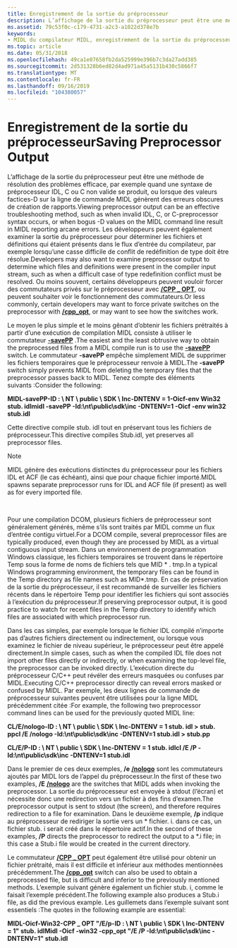 ```yaml
---
title: Enregistrement de la sortie du préprocesseur
description: L’affichage de la sortie du préprocesseur peut être une méthode de résolution des problèmes efficace, par exemple quand une syntaxe de préprocesseur IDL, C ou C non valide se produit, ou lorsque des valeurs factices-D sur la ligne de commande MIDL génèrent des erreurs obscures de création de rapports.
ms.assetid: 79c53f0c-c179-4731-a2c3-a1022d378e7b
keywords:
- MIDL du compilateur MIDL, enregistrement de la sortie du préprocesseur
ms.topic: article
ms.date: 05/31/2018
ms.openlocfilehash: 49ca1e07658fb2da525999e396b7c3da27add385
ms.sourcegitcommit: 2d531328b6ed82d4ad971a45a5131b430c5866f7
ms.translationtype: MT
ms.contentlocale: fr-FR
ms.lasthandoff: 09/16/2019
ms.locfileid: "104380057"
---
```

# <a name="saving-preprocessor-output"></a><span data-ttu-id="d2b6c-104">Enregistrement de la sortie du préprocesseur</span><span class="sxs-lookup"><span data-stu-id="d2b6c-104">Saving Preprocessor Output</span></span>

<span data-ttu-id="d2b6c-105">L’affichage de la sortie du préprocesseur peut être une méthode de résolution des problèmes efficace, par exemple quand une syntaxe de préprocesseur IDL, C ou C non valide se produit, ou lorsque des valeurs factices-D sur la ligne de commande MIDL génèrent des erreurs obscures de création de rapports.</span><span class="sxs-lookup"><span data-stu-id="d2b6c-105">Viewing preprocessor output can be an effective troubleshooting method, such as when invalid IDL, C, or C-preprocessor syntax occurs, or when bogus -D values on the MIDL command line result in MIDL reporting arcane errors.</span></span> <span data-ttu-id="d2b6c-106">Les développeurs peuvent également examiner la sortie du préprocesseur pour déterminer les fichiers et définitions qui étaient présents dans le flux d’entrée du compilateur, par exemple lorsqu’une casse difficile de conflit de redéfinition de type doit être résolue.</span><span class="sxs-lookup"><span data-stu-id="d2b6c-106">Developers may also want to examine preprocessor output to determine which files and definitions were present in the compiler input stream, such as when a difficult case of type redefinition conflict must be resolved.</span></span> <span data-ttu-id="d2b6c-107">Ou moins souvent, certains développeurs peuvent vouloir forcer des commutateurs privés sur le préprocesseur avec [**/CPP \_ OPT**](-cpp-opt.md), ou peuvent souhaiter voir le fonctionnement des commutateurs.</span><span class="sxs-lookup"><span data-stu-id="d2b6c-107">Or less commonly, certain developers may want to force private switches on the preprocessor with [**/cpp\_opt**](-cpp-opt.md), or may want to see how the switches work.</span></span>

<span data-ttu-id="d2b6c-108">Le moyen le plus simple et le moins gênant d’obtenir les fichiers prétraités à partir d’une exécution de compilation MIDL consiste à utiliser le commutateur [**-savePP**](-savepp.md) .</span><span class="sxs-lookup"><span data-stu-id="d2b6c-108">The easiest and the least obtrusive way to obtain the preprocessed files from a MIDL compile run is to use the [**-savePP**](-savepp.md) switch.</span></span> <span data-ttu-id="d2b6c-109">Le commutateur **-savePP** empêche simplement MIDL de supprimer les fichiers temporaires que le préprocesseur renvoie à MIDL.</span><span class="sxs-lookup"><span data-stu-id="d2b6c-109">The **-savePP** switch simply prevents MIDL from deleting the temporary files that the preprocessor passes back to MIDL.</span></span> <span data-ttu-id="d2b6c-110">Tenez compte des éléments suivants :</span><span class="sxs-lookup"><span data-stu-id="d2b6c-110">Consider the following:</span></span>

<span data-ttu-id="d2b6c-111">**MIDL-savePP-ID : \\ NT \\ public \\ SDK \\ Inc-DNTENV = 1-Oicf-env Win32 stub. idl**</span><span class="sxs-lookup"><span data-stu-id="d2b6c-111">**midl -savePP -Id:\\nt\\public\\sdk\\inc -DNTENV=1 -Oicf -env win32 stub.idl**</span></span>

<span data-ttu-id="d2b6c-112">Cette directive compile stub. idl tout en préservant tous les fichiers de préprocesseur.</span><span class="sxs-lookup"><span data-stu-id="d2b6c-112">This directive compiles Stub.idl, yet preserves all preprocessor files.</span></span>

> [!Note]  
> <span data-ttu-id="d2b6c-113">MIDL génère des exécutions distinctes du préprocesseur pour les fichiers IDL et ACF (le cas échéant), ainsi que pour chaque fichier importé.</span><span class="sxs-lookup"><span data-stu-id="d2b6c-113">MIDL spawns separate preprocessor runs for IDL and ACF file (if present) as well as for every imported file.</span></span>

 

<span data-ttu-id="d2b6c-114">Pour une compilation DCOM, plusieurs fichiers de préprocesseur sont généralement générés, même s’ils sont traités par MIDL comme un flux d’entrée contigu virtuel.</span><span class="sxs-lookup"><span data-stu-id="d2b6c-114">For a DCOM compile, several preprocessor files are typically produced, even though they are processed by MIDL as a virtual contiguous input stream.</span></span> <span data-ttu-id="d2b6c-115">Dans un environnement de programmation Windows classique, les fichiers temporaires se trouvent dans le répertoire Temp sous la forme de noms de fichiers tels que MID \* . tmp.</span><span class="sxs-lookup"><span data-stu-id="d2b6c-115">In a typical Windows programming environment, the temporary files can be found in the Temp directory as file names such as MID\*.tmp.</span></span> <span data-ttu-id="d2b6c-116">En cas de préservation de la sortie du préprocesseur, il est recommandé de surveiller les fichiers récents dans le répertoire Temp pour identifier les fichiers qui sont associés à l’exécution du préprocesseur.</span><span class="sxs-lookup"><span data-stu-id="d2b6c-116">If preserving preprocessor output, it is good practice to watch for recent files in the Temp directory to identify which files are associated with which preprocessor run.</span></span>

<span data-ttu-id="d2b6c-117">Dans les cas simples, par exemple lorsque le fichier IDL compilé n’importe pas d’autres fichiers directement ou indirectement, ou lorsque vous examinez le fichier de niveau supérieur, le préprocesseur peut être appelé directement.</span><span class="sxs-lookup"><span data-stu-id="d2b6c-117">In simple cases, such as when the compiled IDL file does not import other files directly or indirectly, or when examining the top-level file, the preprocessor can be invoked directly.</span></span> <span data-ttu-id="d2b6c-118">L’exécution directe du préprocesseur C/C++ peut révéler des erreurs masquées ou confuses par MIDL.</span><span class="sxs-lookup"><span data-stu-id="d2b6c-118">Executing C/C++ preprocessor directly can reveal errors masked or confused by MIDL.</span></span> <span data-ttu-id="d2b6c-119">Par exemple, les deux lignes de commande de préprocesseur suivantes peuvent être utilisées pour la ligne MIDL précédemment citée :</span><span class="sxs-lookup"><span data-stu-id="d2b6c-119">For example, the following two preprocessor command lines can be used for the previously quoted MIDL line:</span></span>

<span data-ttu-id="d2b6c-120">**CL/E/nologo-ID : \\ NT \\ public \\ SDK \\ Inc-DNTENV = 1 stub. idl > stub. pp**</span><span class="sxs-lookup"><span data-stu-id="d2b6c-120">**cl /E /nologo -Id:\\nt\\public\\sdk\\inc -DNTENV=1 stub.idl > stub.pp**</span></span>

<span data-ttu-id="d2b6c-121">**CL/E/P-ID : \\ NT \\ public \\ SDK \\ Inc-DNTENV = 1 stub. idl**</span><span class="sxs-lookup"><span data-stu-id="d2b6c-121">**cl /E /P -Id:\\nt\\public\\sdk\\inc -DNTENV=1 stub.idl**</span></span>

<span data-ttu-id="d2b6c-122">Dans le premier de ces deux exemples, **/e** [**/nologo**](-nologo.md) sont les commutateurs ajoutés par MIDL lors de l’appel du préprocesseur.</span><span class="sxs-lookup"><span data-stu-id="d2b6c-122">In the first of these two examples, **/E** [**/nologo**](-nologo.md) are the switches that MIDL adds when invoking the preprocessor.</span></span> <span data-ttu-id="d2b6c-123">La sortie du préprocesseur est envoyée à stdout (l’écran) et nécessite donc une redirection vers un fichier à des fins d’examen.</span><span class="sxs-lookup"><span data-stu-id="d2b6c-123">The preprocessor output is sent to stdout (the screen), and therefore requires redirection to a file for examination.</span></span> <span data-ttu-id="d2b6c-124">Dans le deuxième exemple, **/p** indique au préprocesseur de rediriger la sortie vers un \* fichier. i. dans ce cas, un fichier stub. i serait créé dans le répertoire actif.</span><span class="sxs-lookup"><span data-stu-id="d2b6c-124">In the second of these examples, **/P** directs the preprocessor to redirect the output to a \*.i file; in this case a Stub.i file would be created in the current directory.</span></span>

<span data-ttu-id="d2b6c-125">Le commutateur [**/CPP \_ OPT**](-cpp-opt.md) peut également être utilisé pour obtenir un fichier prétraité, mais il est difficile et inférieur aux méthodes mentionnées précédemment.</span><span class="sxs-lookup"><span data-stu-id="d2b6c-125">The [**/cpp\_opt**](-cpp-opt.md) switch can also be used to obtain a preprocessed file, but is difficult and inferior to the previously mentioned methods.</span></span> <span data-ttu-id="d2b6c-126">L’exemple suivant génère également un fichier stub. i, comme le faisait l’exemple précédent.</span><span class="sxs-lookup"><span data-stu-id="d2b6c-126">The following example also produces a Stub.i file, as did the previous example.</span></span> <span data-ttu-id="d2b6c-127">Les guillemets dans l’exemple suivant sont essentiels :</span><span class="sxs-lookup"><span data-stu-id="d2b6c-127">The quotes in the following example are essential:</span></span>

<span data-ttu-id="d2b6c-128">**MIDL-Oicf-Win32-CPP \_ OPT "/E/p-ID : \\ NT \\ public \\ SDK \\ Inc-DNTENV = 1" stub. idl**</span><span class="sxs-lookup"><span data-stu-id="d2b6c-128">**Midl -Oicf -win32 -cpp\_opt "/E /P -Id:\\nt\\public\\sdk\\inc -DNTENV=1" stub.idl**</span></span>

 

 




